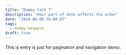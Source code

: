 ```yaml
---
title: "Dummy talk 7"
description: "Hour part of date affects the order"
date: "2024-06-08 16:00:07"
tags:
  - dummy-example
draft: true
---
```


This is entry is just for pagination and navigation demo.
